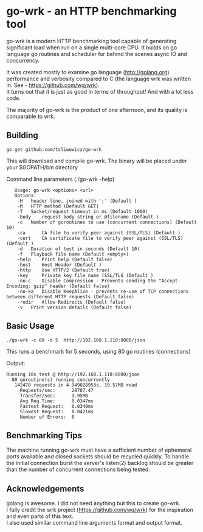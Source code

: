go-wrk - an HTTP benchmarking tool 
==================================

go-wrk is a modern HTTP benchmarking tool capable of generating significant load when run on a single multi-core CPU. It builds on go language go routines and scheduler for behind the scenes async IO and concurrency.

It was created mostly to examine go language (http://golang.org) performance and verbosity compared to C (the language wrk was written in. See - <https://github.com/wg/wrk>).  
It turns out that it is just as good in terms of throughput! And with a lot less code.  

The majority of go-wrk is the product of one afternoon, and its quality is comparable to wrk.

Building
--------

    go get github.com/tsliwowicz/go-wrk  

This will download and compile go-wrk. The binary will be placed under your $GOPATH/bin directory  
   
Command line parameters (./go-wrk -help)  
	
       Usage: go-wrk <options> <url>
       Options:
        -H 	 header line, joined with ';' (Default )
        -M 	 HTTP method (Default GET)
        -T 	 Socket/request timeout in ms (Default 1000)
        -body 	 request body string or @filename (Default )
        -c 	 Number of goroutines to use (concurrent connections) (Default 10)
        -ca 	 CA file to verify peer against (SSL/TLS) (Default )
        -cert 	 CA certificate file to verify peer against (SSL/TLS) (Default )
        -d 	 Duration of test in seconds (Default 10)
        -f 	 Playback file name (Default <empty>)
        -help 	 Print help (Default false)
        -host 	 Host Header (Default )
        -http 	 Use HTTP/2 (Default true)
        -key 	 Private key file name (SSL/TLS (Default )
        -no-c 	 Disable Compression - Prevents sending the "Accept-Encoding: gzip" header (Default false)
        -no-ka 	 Disable KeepAlive - prevents re-use of TCP connections between different HTTP requests (Default false)
        -redir 	 Allow Redirects (Default false)
        -v 	 Print version details (Default false)

Basic Usage
-----------

    ./go-wrk -c 80 -d 5  http://192.168.1.118:8080/json

This runs a benchmark for 5 seconds, using 80 go routines (connections)

Output:

    Running 10s test @ http://192.168.1.118:8080/json  
      80 goroutine(s) running concurrently  
       142470 requests in 4.949028953s, 19.57MB read  
         Requests/sec:		28787.47  
         Transfer/sec:		3.95MB  
         Avg Req Time:		0.0347ms  
         Fastest Request:	0.0340ms  
         Slowest Request:	0.0421ms  
         Number of Errors:	0  


Benchmarking Tips
-----------------

  The machine running go-wrk must have a sufficient number of ephemeral ports
  available and closed sockets should be recycled quickly. To handle the
  initial connection burst the server's listen(2) backlog should be greater
  than the number of concurrent connections being tested.

Acknowledgements
----------------

  golang is awesome. I did not need anything but this to create go-wrk.  
  I fully credit the wrk project (https://github.com/wg/wrk) for the inspiration and even parts of this text.  
  I also used similar command line arguments format and output format.
